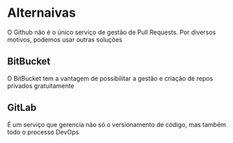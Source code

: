 # Alternaivas

O Github não é o único serviço de gestão de Pull Requests. Por diversos motivos, podemos usar outras soluções

## BitBucket

O BitBucket tem a vantagem de possibilitar a gestão e criação de repos privados gratuitamente

## GitLab

É um serviço que gerencia não só o versionamento de código, mas também todo o processo DevOps
